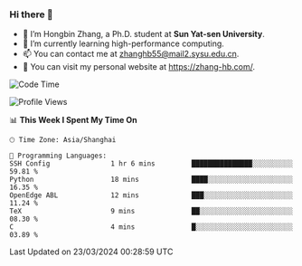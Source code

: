 ### Hi there 👋

- 🔭 I’m Hongbin Zhang, a Ph.D. student at **Sun Yat-sen University**.
- 🌱 I’m currently learning high-performance computing.
- 📫 You can contact me at zhanghb55@mail2.sysu.edu.cn.
- 👀 You can visit my personal website at https://zhang-hb.com/.

<!--START_SECTION:waka-->
![Code Time](http://img.shields.io/badge/Code%20Time-310%20hrs%2030%20mins-blue)

![Profile Views](http://img.shields.io/badge/Profile%20Views-0-blue)

📊 **This Week I Spent My Time On** 

```text
🕑︎ Time Zone: Asia/Shanghai

💬 Programming Languages: 
SSH Config               1 hr 6 mins         ███████████████░░░░░░░░░░   59.81 % 
Python                   18 mins             ████░░░░░░░░░░░░░░░░░░░░░   16.35 % 
OpenEdge ABL             12 mins             ███░░░░░░░░░░░░░░░░░░░░░░   11.24 % 
TeX                      9 mins              ██░░░░░░░░░░░░░░░░░░░░░░░   08.30 % 
C                        4 mins              █░░░░░░░░░░░░░░░░░░░░░░░░   03.89 % 
```


 Last Updated on 23/03/2024 00:28:59 UTC
<!--END_SECTION:waka-->
